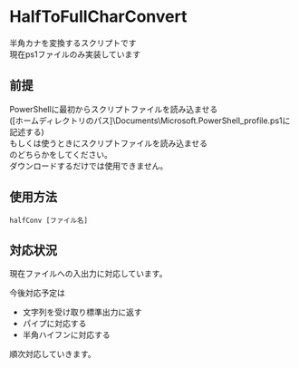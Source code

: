 # HalfToFullCharConvert
半角カナを変換するスクリプトです
<br>
現在ps1ファイルのみ実装しています

## 前提

PowerShellに最初からスクリプトファイルを読み込ませる
<br>
([ホームディレクトリのパス]\Documents\Microsoft.PowerShell_profile.ps1に記述する)
<br>
もしくは使うときにスクリプトファイルを読み込ませる
<br>
のどちらかをしてください。
<br>
ダウンロードするだけでは使用できません。

## 使用方法

``` PowerShell:使用方法
halfConv [ファイル名]
```

## 対応状況

現在ファイルへの入出力に対応しています。

今後対応予定は

- 文字列を受け取り標準出力に返す
- パイプに対応する
- 半角ハイフンに対応する

順次対応していきます。